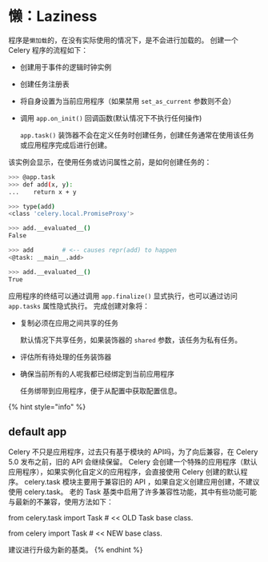 # 懒：Laziness

程序是`懒加载`的，在没有实际使用的情况下，是不会进行加载的。 创建一个 Celery 程序的流程如下：

* 创建用于事件的逻辑时钟实例
* 创建任务注册表
* 将自身设置为当前应用程序（如果禁用 `set_as_current` 参数则不会）
* 调用 `app.on_init()` 回调函数\(默认情况下不执行任何操作\)

  `app.task()` 装饰器不会在定义任务时创建任务，创建任务通常在使用该任务或应用程序完成后进行创建。

该实例会显示，在使用任务或访问属性之前，是如何创建任务的：

```bash
>>> @app.task
>>> def add(x, y):
...    return x + y

>>> type(add)
<class 'celery.local.PromiseProxy'>

>>> add.__evaluated__()
False

>>> add        # <-- causes repr(add) to happen
<@task: __main__.add>

>>> add.__evaluated__()
True
```

应用程序的终结可以通过调用 `app.finalize()` 显式执行，也可以通过访问 `app.tasks` 属性隐式执行。 完成创建对象将：

* 复制必须在应用之间共享的任务

    默认情况下共享任务，如果装饰器的 `shared` 参数，该任务为私有任务。

* 评估所有待处理的任务装饰器
* 确保当前所有的人呢我都已经绑定到当前应用程序

    任务绑带到应用程序，便于从配置中获取配置信息。

{% hint style="info" %}
## default app

Celery 不只是应用程序，过去只有基于模块的 API吗，为了向后兼容，在 Celery 5.0 发布之前，旧的 API 会继续保留。 Celery 会创建一个特殊的应用程序（默认应用程序），如果实例化自定义的应用程序，会直接使用 Celery 创建的默认程序。 celery.task 模块主要用于兼容旧的 API ，如果自定义创建应用创建，不建议使用 celery.task。 老的 Task 基类中启用了许多兼容性功能，其中有些功能可能与最新的不兼容，使用方法如下：

from celery.task import Task \# &lt;&lt; OLD Task base class.

 from celery import Task \# &lt;&lt; NEW base class.

建议进行升级为新的基类。
{% endhint %}

